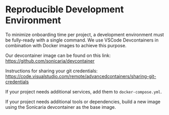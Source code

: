 # Reproducible Development Environment

To minimize onboarding time per project, a development environment must be
fully-ready with a single command. We use VSCode Devcontainers in combination
with Docker images to achieve this purpose.

Our devcontainer image can be found on this link:
https://github.com/sonicaria/devcontainer

Instructions for sharing your git credentials:
https://code.visualstudio.com/remote/advancedcontainers/sharing-git-credentials

If your project needs additional services, add them to `docker-compose.yml`.

If your project needs additional tools or dependencies, build a new image using
the Sonicaria devcontainer as the base image.
